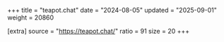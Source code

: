 +++
title = "teapot.chat"
date = "2024-08-05"
updated = "2025-09-01"
weight = 20860

[extra]
source = "https://teapot.chat/"
ratio = 91
size = 20
+++
